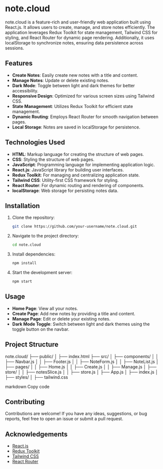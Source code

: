 # note.cloud

note.cloud is a feature-rich and user-friendly web application built using React.js. It allows users to create, manage, and store notes efficiently. The application leverages Redux Toolkit for state management, Tailwind CSS for styling, and React Router for dynamic page rendering. Additionally, it uses localStorage to synchronize notes, ensuring data persistence across sessions.

## Features

- **Create Notes**: Easily create new notes with a title and content.
- **Manage Notes**: Update or delete existing notes.
- **Dark Mode**: Toggle between light and dark themes for better accessibility.
- **Responsive Design**: Optimized for various screen sizes using Tailwind CSS.
- **State Management**: Utilizes Redux Toolkit for efficient state management.
- **Dynamic Routing**: Employs React Router for smooth navigation between pages.
- **Local Storage**: Notes are saved in localStorage for persistence.

## Technologies Used

- **HTML**: Markup language for creating the structure of web pages.
- **CSS**: Styling the structure of web pages.
- **JavaScript**: Programming language for implementing application logic.
- **React.js**: JavaScript library for building user interfaces.
- **Redux Toolkit**: For managing and centralizing application state.
- **Tailwind CSS**: Utility-first CSS framework for styling.
- **React Router**: For dynamic routing and rendering of components.
- **localStorage**: Web storage for persisting notes data.

## Installation

1. Clone the repository:
    ```bash
    git clone https://github.com/your-username/note.cloud.git
    ```
2. Navigate to the project directory:
    ```bash
    cd note.cloud
    ```
3. Install dependencies:
    ```bash
    npm install
    ```
4. Start the development server:
    ```bash
    npm start
    ```

## Usage

- **Home Page**: View all your notes.
- **Create Page**: Add new notes by providing a title and content.
- **Manage Page**: Edit or delete your existing notes.
- **Dark Mode Toggle**: Switch between light and dark themes using the toggle button on the navbar.

## Project Structure

note.cloud/
├── public/
│ ├── index.html
├── src/
│ ├── components/
│ │ ├── Navbar.js
│ │ ├── Footer.js
│ │ ├── NoteForm.js
│ │ ├── NoteList.js
│ ├── pages/
│ │ ├── Home.js
│ │ ├── Create.js
│ │ ├── Manage.js
│ ├── store/
│ │ ├── notesSlice.js
│ │ ├── store.js
│ ├── App.js
│ ├── index.js
│ ├── styles/
│ ├── tailwind.css

markdown
Copy code

## Contributing

Contributions are welcome! If you have any ideas, suggestions, or bug reports, feel free to open an issue or submit a pull request.

## Acknowledgements

- [React.js](https://reactjs.org/)
- [Redux Toolkit](https://redux-toolkit.js.org/)
- [Tailwind CSS](https://tailwindcss.com/)
- [React Router](https://reactrouter.com/)
